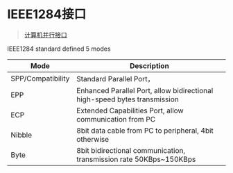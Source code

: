 # IEEE1284接口

> [计算机并行接口](<https://blog.csdn.net/x123la/article/details/23167251>)

IEEE1284 standard defined 5 modes

|Mode|Description|  
|-|-|  
|SPP/Compatibility|Standard Parallel Port，|
|EPP|Enhanced Parallel Port, allow bidirectional high-speed bytes transmission|
|ECP|Extended Capabilities Port, allow communication from PC|
|Nibble| 8bit data cable from PC to peripheral, 4bit otherwise|
|Byte|8bit bidirectional communication, transmission rate 50KBps~150KBps|
